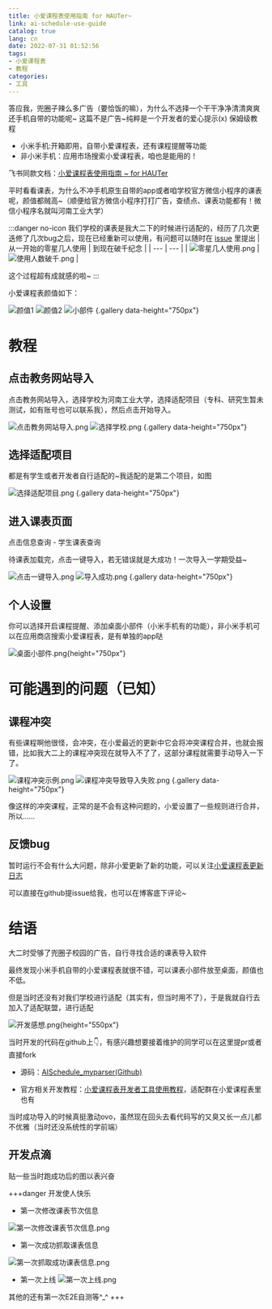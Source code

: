 ```yaml
---
title: 小爱课程表使用指南 for HAUTer​~
link: ai-schedule-use-guide
catalog: true
lang: cn
date: 2022-07-31 01:52:56 
tags:
- 小爱课程表
- 教程
categories:
- 工具
---
```

答应我，兜圈子辣么多广告（要恰饭的嘛），为什么不选择一个干干净净清清爽爽还手机自带的功能呢~
这篇不是广告~纯粹是一个开发者的爱心提示(x) 保姆级教程

- 小米手机:开箱即用，自带小爱课程表，还有课程提醒等功能
- 非小米手机：应用市场搜索小爱课程表，咱也是能用的！

飞书同款文档：[小爱课程表使用指南 ~ for HAUTer](https://nf2pjr3e5t.feishu.cn/docx/doxcnBwSqfgWMycjjosHCSU3BVh)

平时看看课表，为什么不冲手机原生自带的app或者咱学校官方微信小程序的课表呢，颜值都贼高~（顺便给官方微信小程序打打广告，查绩点、课表功能都有！微信小程序名就叫河南工业大学）

:::danger no-icon
我们学校的课表是我大二下的时候进行适配的，经历了几次更迭修了几次bug之后，现在已经重新可以使用，有问题可以随时在 [issue](https://github.com/yusixian/AISchedule_myparser/issues) 里提出
| 从一开始的零星几人使用 | 到现在破千纪念 |
| --- | --- |
| ![零星几人使用.png](/img/post/小爱课程表/零星几人使用.png) | ![使用人数破千.png](/img/post/小爱课程表/使用人数破千.png) |

这个过程超有成就感的啦~
:::

小爱课程表颜值如下：

![颜值1](/img/post/小爱课程表/颜值1.png "日常使用")
![颜值2](/img/post/小爱课程表/颜值2.png "小爱提示")
![小部件](/img/post/小爱课程表/小部件.png "桌面小部件")
{.gallery data-height="750px"}

# 教程

## 点击教务网站导入

点击教务网站导入，选择学校为河南工业大学，选择适配项目（专科、研究生暂未测试，如有账号也可以联系我），然后点击开始导入。

![点击教务网站导入.png](/img/post/小爱课程表/点击教务网站导入.png "点击教务网站导入")
![选择学校.png](/img/post/小爱课程表/选择学校.png "选择学校")
{.gallery data-height="750px"}

## 选择适配项目

都是有学生或者开发者自行适配的~我适配的是第二个项目，如图

![选择适配项目.png](/img/post/小爱课程表/选择适配项目.png)
{.gallery data-height="750px"}

## 进入课表页面

点击信息查询 - 学生课表查询

待课表加载完，点击一键导入，若无错误就是大成功！一次导入一学期受益~

![点击一键导入.png](/img/post/小爱课程表/点击一键导入.png "点击一键导入")
![导入成功.png](/img/post/小爱课程表/导入成功.png "导入成功")
{.gallery data-height="750px"}

## 个人设置

你可以选择开启课程提醒、添加桌面小部件（小米手机有的功能），非小米手机可以在应用商店搜索小爱课程表，是有单独的app哒

![桌面小部件.png](/img/post/小爱课程表/桌面小部件.png){height="750px"}

# 可能遇到的问题（已知）

## 课程冲突

有些课程啊他很怪，会冲突，在小爱最近的更新中它会将冲突课程合并，也就会报错，比如我大二上的课程冲突现在就导入不了了，这部分课程就需要手动导入一下了。

![课程冲突示例.png](/img/post/小爱课程表/课程冲突示例.png "课程冲突示例")
![课程冲突导致导入失败.png](/img/post/小爱课程表/课程冲突导致导入失败.png "导入失败")
{.gallery data-height="750px"}

像这样的冲突课程，正常的是不会有这种问题的，小爱设置了一些规则进行合并，所以……

## 反馈bug

暂时运行不会有什么大问题，除非小爱更新了新的功能，可以关注[小爱课程表更新日志](https://open-schedule-prod.ai.xiaomi.com/docs/#/release/)

可以直接在github提issue给我，也可以在博客底下评论~

# 结语

大二时受够了兜圈子校园的广告，自行寻找合适的课表导入软件

最终发现小米手机自带的小爱课程表就很不错，可以课表小部件放至桌面，颜值也不低。

但是当时还没有对我们学校进行适配（其实有，但当时用不了），于是我就自行去加入了适配联盟，进行适配

![开发感想.png](/img/post/小爱课程表/开发感想.png){height="550px"}

当时开发的代码在github上👇，有感兴趣想要接着维护的同学可以在这里提pr或者直接fork

- 源码：[AISchedule_myparser(Github)](https://github.com/yusixian/AISchedule_myparser)

- 官方相关开发教程：[小爱课程表开发者工具使用教程](https://open-schedule-prod.ai.xiaomi.com/docs/#/help/)，适配群在小爱课程表里也有

当时成功导入的时候真挺激动ovo，虽然现在回头去看代码写的又臭又长一点儿都不优雅（当时还没系统性的学前端）

## 开发点滴

贴一些当时跑成功后的图以表兴奋

+++danger 开发使人快乐

- 第一次修改课表节次信息

![第一次修改课表节次信息.png](/img/post/小爱课程表/第一次修改课表节次信息.png)

- 第一次成功抓取课表信息

![第一次抓取成功课表信息.png](/img/post/小爱课程表/第一次抓取成功课表信息.png)

- 第一次上线
![第一次上线.png](/img/post/小爱课程表/第一次上线.png)

其他的还有第一次E2E自测等^_^
+++
